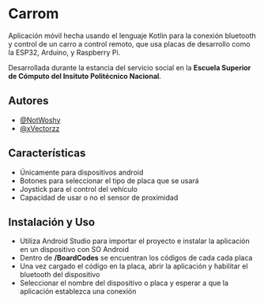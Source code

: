 
# Carrom

Aplicación móvil hecha usando el lenguaje Kotlin para la conexión bluetooth y control de un carro a control remoto, que usa placas de desarrollo como la ESP32, Arduino, y Raspberry Pi.

Desarrollada durante la estancia del servicio social en la **Escuela Superior de Cómputo del Insituto Politécnico Nacional**.



## Autores

- [@NotWoshy](https://www.github.com/octokatherine)
- [@xVectorzz](https://www.github.com/octokatherine)


## Características

- Únicamente para dispositivos android
- Botones para seleccionar el tipo de placa que se usará
- Joystick para el control del vehículo
- Capacidad de usar o no el sensor de proximidad



## Instalación y Uso

-  Utiliza Android Studio para importar el proyecto e instalar la aplicación en un dispositivo con SO Android
- Dentro de **/BoardCodes** se encuentran los códigos de cada cada placa
- Una vez cargado el código en la placa, abrir la aplicación y habilitar el bluetooth del dispositivo
- Seleccionar el nombre del dispositivo o placa y esperar a que la aplicación establezca una conexión
 





